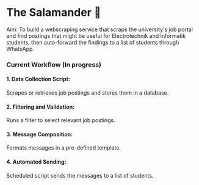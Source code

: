 ﻿# The Salamander 🦎

Aim: To build a webscraping service that scraps the university's job portal and find postings that might be useful for Electrotechnik and Informatik students, then auto-forward the findings to a list of students through WhatsApp.

### Current Workflow (In progress)
#### 1. Data Collection Script:
Scrapes or retrieves job postings and stores them in a database.
#### 2. Filtering and Validation:
Runs a filter to select relevant job postings.
#### 3. Message Composition:
Formats messages in a pre-defined template.
#### 4. Automated Sending:
Scheduled script sends the messages to a list of students.
